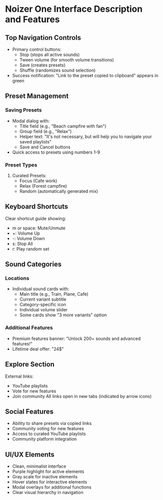 # Noizer One Interface Description and Features

## Top Navigation Controls

- Primary control buttons:
  - Stop (stops all active sounds)
  - Tween volume (for smooth volume transitions)
  - Save (creates presets)
  - Shuffle (randomizes sound selection)
- Success notification: "Link to the preset copied to clipboard" appears in green

## Preset Management

### Saving Presets

- Modal dialog with:
  - Title field (e.g., "Beach campfire with fan")
  - Group field (e.g., "Relax")
  - Helper text: "It's not necessary, but will help you to navigate your saved playlists"
  - Save and Cancel buttons
- Quick access to presets using numbers 1-9

### Preset Types

1. Curated Presets:
   - Focus (Cafe work)
   - Relax (Forest campfire)
   - Random (automatically generated mix)

## Keyboard Shortcuts

Clear shortcut guide showing:

- m or space: Mute/Unmute
- +: Volume Up
- -: Volume Down
- s: Stop All
- r: Play random set

## Sound Categories

### Locations

- Individual sound cards with:
  - Main title (e.g., Train, Plane, Cafe)
  - Current variant subtitle
  - Category-specific icon
  - Individual volume slider
  - Some cards show "3 more variants" option

### Additional Features

- Premium features banner: "Unlock 200+ sounds and advanced features!"
- Lifetime deal offer: "24$"

## Explore Section

External links:

- YouTube playlists
- Vote for new features
- Join community
  All links open in new tabs (indicated by arrow icons)

## Social Features

- Ability to share presets via copied links
- Community voting for new features
- Access to curated YouTube playlists
- Community platform integration

## UI/UX Elements

- Clean, minimalist interface
- Purple highlight for active elements
- Gray scale for inactive elements
- Hover states for interactive elements
- Modal overlays for additional functions
- Clear visual hierarchy in navigation

